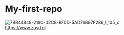 # My-first-repo
![7BB44848-219C-42C8-BF0D-5AD76B97F286_1_105_c](https://github.com/Ralluf03/My-first-repo/assets/144222542/c76c1ce6-2cce-4f89-a0d5-baaf0285c0de)
https://www.zuyd.nl

